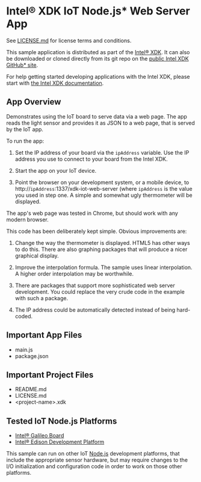 Intel® XDK IoT Node.js\* Web Server App
=======================================
See [LICENSE.md](LICENSE.md) for license terms and conditions.

This sample application is distributed as part of the
[Intel® XDK](http://xdk.intel.com). It can also be downloaded
or cloned directly from its git repo on the
[public Intel XDK GitHub\* site](https://github.com/gomobile).

For help getting started developing applications with the
Intel XDK, please start with
[the Intel XDK documentation](https://software.intel.com/en-us/xdk/docs).

App Overview
------------
Demonstrates using the IoT board to serve data via a web page. The app reads the
light sensor and provides it as JSON to a web page, that is served by the IoT app.

To run the app:

1. Set the IP address of your board via the `ipAddress` variable. Use the IP address
   you use to connect to your board from the Intel XDK.

2. Start the app on your IoT device.

3. Point the browser on your development system, or a mobile device, to
   http://`ipAddress`:1337/xdk-iot-web-server (where `ipAddress` is the value you
   used in step one. A simple and somewhat ugly thermometer will be displayed.

The app's web page was tested in Chrome, but should work with any modern browser.

This code has been deliberately kept simple. Obvious improvements are:

1. Change the way the thermometer is displayed. HTML5 has other ways to do this.
   There are also graphing packages that will produce a nicer graphical display.

2. Improve the interpolation formula. The sample uses linear interpolation.
   A higher order interpolation may be worthwhile.

3. There are packages that support more sophisticated web server development.
   You could replace the very crude code in the example with such a package.

4. The IP address could be automatically detected instead of being hard-coded.

Important App Files
-------------------
* main.js
* package.json

Important Project Files
-----------------------
* README.md
* LICENSE.md
* \<project-name\>.xdk

Tested IoT Node.js Platforms
----------------------------
* [Intel® Galileo Board](http://intel.com/galileo)
* [Intel® Edison Development Platform](http://intel.com/edison)

This sample can run on other IoT [Node.js](http://nodejs.org) development
platforms, that include the appropriate sensor hardware, but may require
changes to the I/O initialization and configuration code in order to work on
those other platforms.
